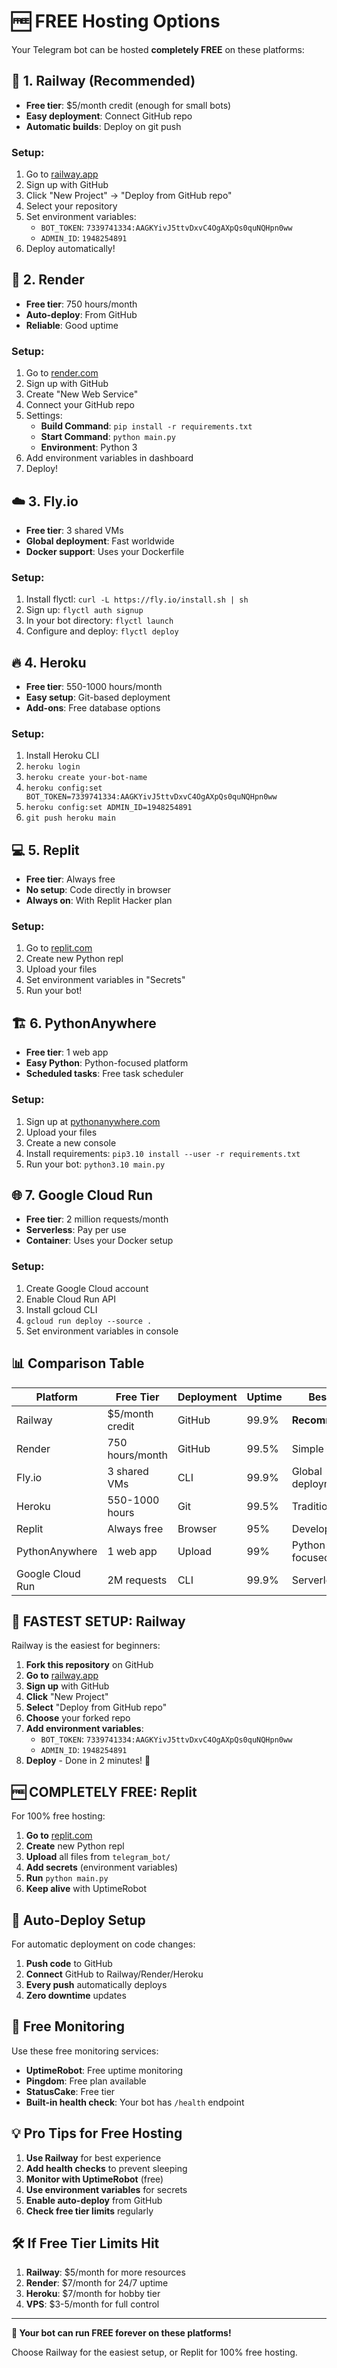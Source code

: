 # 🆓 FREE Hosting Options

Your Telegram bot can be hosted **completely FREE** on these platforms:

## 🚀 **1. Railway (Recommended)**
- **Free tier**: $5/month credit (enough for small bots)
- **Easy deployment**: Connect GitHub repo
- **Automatic builds**: Deploy on git push

### Setup:
1. Go to [railway.app](https://railway.app)
2. Sign up with GitHub
3. Click "New Project" → "Deploy from GitHub repo"
4. Select your repository
5. Set environment variables:
   - `BOT_TOKEN`: `7339741334:AAGKYivJ5ttvDxvC4OgAXpQs0quNQHpn0ww`
   - `ADMIN_ID`: `1948254891`
6. Deploy automatically!

## 🎯 **2. Render**
- **Free tier**: 750 hours/month
- **Auto-deploy**: From GitHub
- **Reliable**: Good uptime

### Setup:
1. Go to [render.com](https://render.com)
2. Sign up with GitHub
3. Create "New Web Service"
4. Connect your GitHub repo
5. Settings:
   - **Build Command**: `pip install -r requirements.txt`
   - **Start Command**: `python main.py`
   - **Environment**: Python 3
6. Add environment variables in dashboard
7. Deploy!

## ☁️ **3. Fly.io**
- **Free tier**: 3 shared VMs
- **Global deployment**: Fast worldwide
- **Docker support**: Uses your Dockerfile

### Setup:
1. Install flyctl: `curl -L https://fly.io/install.sh | sh`
2. Sign up: `flyctl auth signup`
3. In your bot directory: `flyctl launch`
4. Configure and deploy: `flyctl deploy`

## 🔥 **4. Heroku**
- **Free tier**: 550-1000 hours/month
- **Easy setup**: Git-based deployment
- **Add-ons**: Free database options

### Setup:
1. Install Heroku CLI
2. `heroku login`
3. `heroku create your-bot-name`
4. `heroku config:set BOT_TOKEN=7339741334:AAGKYivJ5ttvDxvC4OgAXpQs0quNQHpn0ww`
5. `heroku config:set ADMIN_ID=1948254891`
6. `git push heroku main`

## 💻 **5. Replit**
- **Free tier**: Always free
- **No setup**: Code directly in browser
- **Always on**: With Replit Hacker plan

### Setup:
1. Go to [replit.com](https://replit.com)
2. Create new Python repl
3. Upload your files
4. Set environment variables in "Secrets"
5. Run your bot!

## 🏗️ **6. PythonAnywhere**
- **Free tier**: 1 web app
- **Easy Python**: Python-focused platform
- **Scheduled tasks**: Free task scheduler

### Setup:
1. Sign up at [pythonanywhere.com](https://pythonanywhere.com)
2. Upload your files
3. Create a new console
4. Install requirements: `pip3.10 install --user -r requirements.txt`
5. Run your bot: `python3.10 main.py`

## 🌐 **7. Google Cloud Run**
- **Free tier**: 2 million requests/month
- **Serverless**: Pay per use
- **Container**: Uses your Docker setup

### Setup:
1. Create Google Cloud account
2. Enable Cloud Run API
3. Install gcloud CLI
4. `gcloud run deploy --source .`
5. Set environment variables in console

## 📊 **Comparison Table**

| Platform | Free Tier | Deployment | Uptime | Best For |
|----------|-----------|------------|---------|----------|
| Railway | $5/month credit | GitHub | 99.9% | **Recommended** |
| Render | 750 hours/month | GitHub | 99.5% | Simple setup |
| Fly.io | 3 shared VMs | CLI | 99.9% | Global deployment |
| Heroku | 550-1000 hours | Git | 99.5% | Traditional |
| Replit | Always free | Browser | 95% | Development |
| PythonAnywhere | 1 web app | Upload | 99% | Python-focused |
| Google Cloud Run | 2M requests | CLI | 99.9% | Serverless |

## 🎯 **FASTEST SETUP: Railway**

Railway is the easiest for beginners:

1. **Fork this repository** on GitHub
2. **Go to** [railway.app](https://railway.app)
3. **Sign up** with GitHub
4. **Click** "New Project"
5. **Select** "Deploy from GitHub repo"
6. **Choose** your forked repo
7. **Add environment variables**:
   - `BOT_TOKEN`: `7339741334:AAGKYivJ5ttvDxvC4OgAXpQs0quNQHpn0ww`
   - `ADMIN_ID`: `1948254891`
8. **Deploy** - Done in 2 minutes! 🚀

## 🆓 **COMPLETELY FREE: Replit**

For 100% free hosting:

1. **Go to** [replit.com](https://replit.com)
2. **Create** new Python repl
3. **Upload** all files from `telegram_bot/`
4. **Add secrets** (environment variables)
5. **Run** `python main.py`
6. **Keep alive** with UptimeRobot

## 🔄 **Auto-Deploy Setup**

For automatic deployment on code changes:

1. **Push code** to GitHub
2. **Connect** GitHub to Railway/Render/Heroku
3. **Every push** automatically deploys
4. **Zero downtime** updates

## 🔧 **Free Monitoring**

Use these free monitoring services:

- **UptimeRobot**: Free uptime monitoring
- **Pingdom**: Free plan available
- **StatusCake**: Free tier
- **Built-in health check**: Your bot has `/health` endpoint

## 💡 **Pro Tips for Free Hosting**

1. **Use Railway** for best experience
2. **Add health checks** to prevent sleeping
3. **Monitor with UptimeRobot** (free)
4. **Use environment variables** for secrets
5. **Enable auto-deploy** from GitHub
6. **Check free tier limits** regularly

## 🛠️ **If Free Tier Limits Hit**

1. **Railway**: $5/month for more resources
2. **Render**: $7/month for 24/7 uptime
3. **Heroku**: $7/month for hobby tier
4. **VPS**: $3-5/month for full control

---

**🎉 Your bot can run FREE forever on these platforms!**

Choose Railway for the easiest setup, or Replit for 100% free hosting.